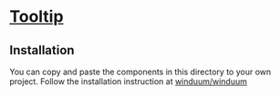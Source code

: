 # [Tooltip](https://winduum.dev/docs/components/breadcrumb.html)

## Installation
You can copy and paste the components in this directory to your own project.
Follow the installation instruction at [winduum/winduum](https://github.com/winduum/winduum/tree/main/src/components/breadcrumb)
